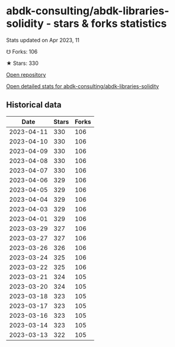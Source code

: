 # abdk-consulting/abdk-libraries-solidity - stars & forks statistics

Stats updated on Apr 2023, 11

☋ Forks: 106

★ Stars: 330

[Open repository](https://github.com/abdk-consulting/abdk-libraries-solidity)

[Open detailed stats for abdk-consulting/abdk-libraries-solidity](https://reviewgithub.com/rep/abdk-consulting/abdk-libraries-solidity)

## Historical data
| Date | Stars | Forks |
|------|-------|-------|
| 2023-04-11 | 330 | 106 | 
| 2023-04-10 | 330 | 106 | 
| 2023-04-09 | 330 | 106 | 
| 2023-04-08 | 330 | 106 | 
| 2023-04-07 | 330 | 106 | 
| 2023-04-06 | 329 | 106 | 
| 2023-04-05 | 329 | 106 | 
| 2023-04-04 | 329 | 106 | 
| 2023-04-03 | 329 | 106 | 
| 2023-04-01 | 329 | 106 | 
| 2023-03-29 | 327 | 106 | 
| 2023-03-27 | 327 | 106 | 
| 2023-03-26 | 326 | 106 | 
| 2023-03-24 | 325 | 106 | 
| 2023-03-22 | 325 | 106 | 
| 2023-03-21 | 324 | 105 | 
| 2023-03-20 | 324 | 105 | 
| 2023-03-18 | 323 | 105 | 
| 2023-03-17 | 323 | 105 | 
| 2023-03-16 | 323 | 105 | 
| 2023-03-14 | 323 | 105 | 
| 2023-03-13 | 322 | 105 | 

